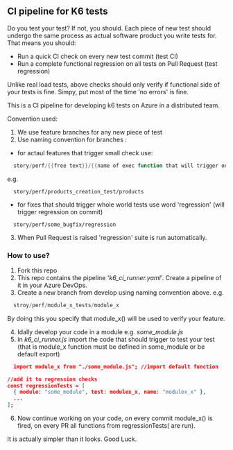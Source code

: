 
## CI pipeline for K6 tests

Do you test your test? If not, you should. Each piece of new test should undergo the same process as actual software product you write tests for. That means you should:

* Run a quick CI check on every new test commit (test CI)
* Run a complete functional regression on all tests on Pull Request (test regression)

Unlike real load tests, above checks should only verify if functional side of your tests is fine. Simpy, put most of the time 'no errors' is fine.

This is a CI pipeline for developing k6 tests on Azure in a distributed team.

Convention used:

1) We use feature branches for any new piece of test
2) Use naming convention for branches :
  * for actaul features that trigger small check use:

```powershell
  story/perf/{{free text}}/{{name of exec function that will trigger on commit}}
```

e.g.

```
  story/perf/products_creation_test/products
```
* for fixes that should trigger whole world tests use word 'regression' (will trigger regression on commit)

```
  story/perf/some_bugfix/regression
```

3) When Pull Request is raised 'regression' suite is run automatically.

### How to use?
1. Fork this repo
2. This repo contains the pipeline '_k6_ci_runner.yaml_'. Create a pipeline of it in your Azure DevOps.
3. Create a new branch from develop using naming convention above. e.g.

```powershell
  stroy/perf/module_x_tests/module_x
```
By doing this you specify that module_x() will be used to verify your feature.

4. Idally develop your code in a module e.g. _some_module.js_
5. in _k6_ci_runner.js_ import the code that should trigger to test your test (that is module_x function must be defined in some_module or be default export)

```json
  import module_x from "./some_module.js"; //import default function

//add it to regression checks
const regressionTests = [
  { module: "some_module", test: modulex_x, name: "modulex_x" },
  ...
];
```

6. Now continue working on your code, on every commit module_x() is fired, on every PR all functions from regressionTests( are run).


It is actually simpler than it looks. Good Luck.
